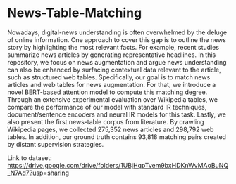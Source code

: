 # News-Table-Matching

Nowadays, digital-news understanding is often overwhelmed by the deluge of online information. One approach to cover this gap is to outline the news story by highlighting the most relevant facts. For example, recent studies summarize news articles by generating representative headlines.  In this repository,  we focus on news augmentation and argue news understanding can also be enhanced by surfacing contextual data relevant to the article, such as structured web tables. Specifically, our goal is to match news articles and web tables for news augmentation. For that, we introduce a novel BERT-based attention model to compute this matching degree. Through an extensive experimental evaluation over Wikipedia tables, we compare the performance of our model with standard IR techniques, document/sentence encoders and neural IR models for this task. Lastly, we also present the first news-table corpus from literature. By crawling Wikipedia pages, we collected 275,352 news articles and 298,792 web tables. In addition, our ground truth contains 93,818 matching pairs created by distant supervision strategies.

Link to dataset: https://drive.google.com/drive/folders/1UBjHqpTvem9bxHDKnWvMAoBuNQ_N7Ad7?usp=sharing
